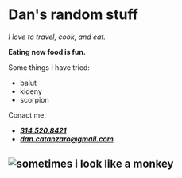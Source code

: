 # Dan's random stuff


*I love to travel, cook, and eat.*

**Eating new food is fun.**


Some things I have tried:
* balut 
* kideny
* scorpion

Conact me:
+ [***314.520.8421***](https://pbs.twimg.com/media/CYxm67JWsAAt-50.jpg)
+ ***dan.catanzaro@gmail.com***

![sometimes i look like a monkey](https://scontent-ort2-1.xx.fbcdn.net/v/t1.0-9/26112095_10159776338280174_6153036032947547761_n.jpg?_nc_cat=0&oh=7061355c613f821451f2a61f74752ebb&oe=5BF0D50B)
---


